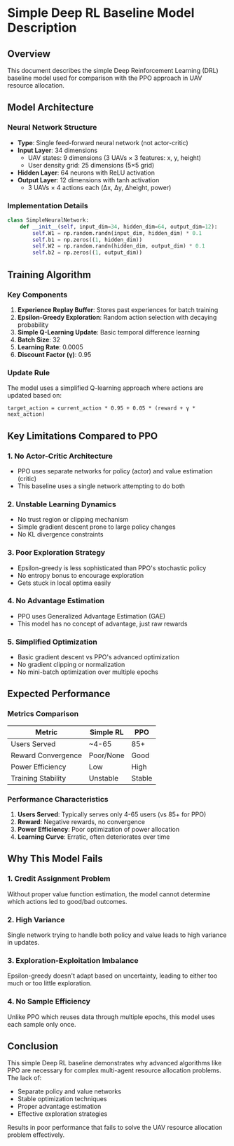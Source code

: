 # Simple Deep RL Baseline Model Description

## Overview
This document describes the simple Deep Reinforcement Learning (DRL) baseline model used for comparison with the PPO approach in UAV resource allocation.

## Model Architecture

### Neural Network Structure
- **Type**: Single feed-forward neural network (not actor-critic)
- **Input Layer**: 34 dimensions
  - UAV states: 9 dimensions (3 UAVs × 3 features: x, y, height)
  - User density grid: 25 dimensions (5×5 grid)
- **Hidden Layer**: 64 neurons with ReLU activation
- **Output Layer**: 12 dimensions with tanh activation
  - 3 UAVs × 4 actions each (Δx, Δy, Δheight, power)

### Implementation Details
```python
class SimpleNeuralNetwork:
    def __init__(self, input_dim=34, hidden_dim=64, output_dim=12):
        self.W1 = np.random.randn(input_dim, hidden_dim) * 0.1
        self.b1 = np.zeros((1, hidden_dim))
        self.W2 = np.random.randn(hidden_dim, output_dim) * 0.1
        self.b2 = np.zeros((1, output_dim))
```

## Training Algorithm

### Key Components
1. **Experience Replay Buffer**: Stores past experiences for batch training
2. **Epsilon-Greedy Exploration**: Random action selection with decaying probability
3. **Simple Q-Learning Update**: Basic temporal difference learning
4. **Batch Size**: 32
5. **Learning Rate**: 0.0005
6. **Discount Factor (γ)**: 0.95

### Update Rule
The model uses a simplified Q-learning approach where actions are updated based on:
```
target_action = current_action * 0.95 + 0.05 * (reward + γ * next_action)
```

## Key Limitations Compared to PPO

### 1. No Actor-Critic Architecture
- PPO uses separate networks for policy (actor) and value estimation (critic)
- This baseline uses a single network attempting to do both

### 2. Unstable Learning Dynamics
- No trust region or clipping mechanism
- Simple gradient descent prone to large policy changes
- No KL divergence constraints

### 3. Poor Exploration Strategy
- Epsilon-greedy is less sophisticated than PPO's stochastic policy
- No entropy bonus to encourage exploration
- Gets stuck in local optima easily

### 4. No Advantage Estimation
- PPO uses Generalized Advantage Estimation (GAE)
- This model has no concept of advantage, just raw rewards

### 5. Simplified Optimization
- Basic gradient descent vs PPO's advanced optimization
- No gradient clipping or normalization
- No mini-batch optimization over multiple epochs

## Expected Performance

### Metrics Comparison
| Metric | Simple RL | PPO |
|--------|-----------|-----|
| Users Served | ~4-65 | 85+ |
| Reward Convergence | Poor/None | Good |
| Power Efficiency | Low | High |
| Training Stability | Unstable | Stable |

### Performance Characteristics
1. **Users Served**: Typically serves only 4-65 users (vs 85+ for PPO)
2. **Reward**: Negative rewards, no convergence
3. **Power Efficiency**: Poor optimization of power allocation
4. **Learning Curve**: Erratic, often deteriorates over time

## Why This Model Fails

### 1. Credit Assignment Problem
Without proper value function estimation, the model cannot determine which actions led to good/bad outcomes.

### 2. High Variance
Single network trying to handle both policy and value leads to high variance in updates.

### 3. Exploration-Exploitation Imbalance
Epsilon-greedy doesn't adapt based on uncertainty, leading to either too much or too little exploration.

### 4. No Sample Efficiency
Unlike PPO which reuses data through multiple epochs, this model uses each sample only once.

## Conclusion
This simple Deep RL baseline demonstrates why advanced algorithms like PPO are necessary for complex multi-agent resource allocation problems. The lack of:
- Separate policy and value networks
- Stable optimization techniques
- Proper advantage estimation
- Effective exploration strategies

Results in poor performance that fails to solve the UAV resource allocation problem effectively.